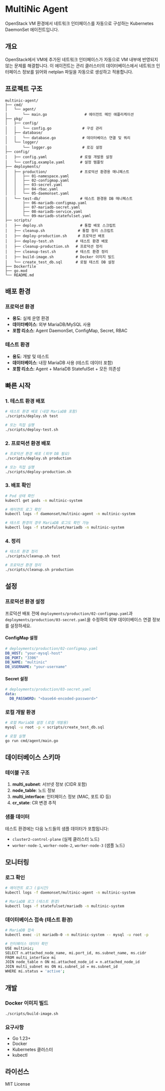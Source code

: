 # MultiNic Agent

OpenStack VM 환경에서 네트워크 인터페이스를 자동으로 구성하는 Kubernetes DaemonSet 에이전트입니다.

## 개요

OpenStack에서 VM에 추가된 네트워크 인터페이스가 자동으로 VM 내부에 반영되지 않는 문제를 해결합니다. 이 에이전트는 관리 클러스터의 데이터베이스에서 네트워크 인터페이스 정보를 읽어와 netplan 파일을 자동으로 생성하고 적용합니다.

## 프로젝트 구조

```
multinic-agent/
├── cmd/
│   └── agent/
│       └── main.go                 # 에이전트 메인 애플리케이션
├── pkg/
│   ├── config/
│   │   └── config.go              # 구성 관리
│   ├── database/
│   │   └── database.go            # 데이터베이스 연결 및 쿼리
│   └── logger/
│       └── logger.go              # 로깅 설정
├── config/
│   ├── config.yaml               # 로컬 개발용 설정
│   └── config.example.yaml       # 설정 템플릿
├── deployments/
│   ├── production/               # 프로덕션 환경용 매니페스트
│   │   ├── 01-namespace.yaml
│   │   ├── 02-configmap.yaml
│   │   ├── 03-secret.yaml
│   │   ├── 04-rbac.yaml
│   │   └── 05-daemonset.yaml
│   └── test-db/                  # 테스트 환경용 DB 매니페스트
│       ├── 06-mariadb-configmap.yaml
│       ├── 07-mariadb-secret.yaml
│       ├── 08-mariadb-service.yaml
│       └── 09-mariadb-statefulset.yaml
├── scripts/
│   ├── deploy.sh                 # 통합 배포 스크립트
│   ├── cleanup.sh               # 통합 정리 스크립트
│   ├── deploy-production.sh     # 프로덕션 배포
│   ├── deploy-test.sh          # 테스트 환경 배포
│   ├── cleanup-production.sh   # 프로덕션 정리
│   ├── cleanup-test.sh         # 테스트 환경 정리
│   ├── build-image.sh          # Docker 이미지 빌드
│   └── create_test_db.sql      # 로컬 테스트 DB 설정
├── Dockerfile
├── go.mod
└── README.md
```

## 배포 환경

### 프로덕션 환경
- **용도**: 실제 운영 환경
- **데이터베이스**: 외부 MariaDB/MySQL 사용
- **포함 리소스**: Agent DaemonSet, ConfigMap, Secret, RBAC

### 테스트 환경
- **용도**: 개발 및 테스트
- **데이터베이스**: 내장 MariaDB 사용 (테스트 데이터 포함)
- **포함 리소스**: Agent + MariaDB StatefulSet + 모든 의존성

## 빠른 시작

### 1. 테스트 환경 배포

```bash
# 테스트 환경 배포 (내장 MariaDB 포함)
./scripts/deploy.sh test

# 또는 직접 실행
./scripts/deploy-test.sh
```

### 2. 프로덕션 환경 배포

```bash
# 프로덕션 환경 배포 (외부 DB 필요)
./scripts/deploy.sh production

# 또는 직접 실행
./scripts/deploy-production.sh
```

### 3. 배포 확인

```bash
# Pod 상태 확인
kubectl get pods -n multinic-system

# 에이전트 로그 확인
kubectl logs -f daemonset/multinic-agent -n multinic-system

# 테스트 환경의 경우 MariaDB 로그도 확인 가능
kubectl logs -f statefulset/mariadb -n multinic-system
```

### 4. 정리

```bash
# 테스트 환경 정리
./scripts/cleanup.sh test

# 프로덕션 환경 정리
./scripts/cleanup.sh production
```

## 설정

### 프로덕션 환경 설정

프로덕션 배포 전에 `deployments/production/02-configmap.yaml`과 `deployments/production/03-secret.yaml`을 수정하여 외부 데이터베이스 연결 정보를 설정하세요.

#### ConfigMap 설정
```yaml
# deployments/production/02-configmap.yaml
DB_HOST: "your-mysql-host"
DB_PORT: "3306"
DB_NAME: "multinic"
DB_USERNAME: "your-username"
```

#### Secret 설정
```yaml
# deployments/production/03-secret.yaml
data:
  DB_PASSWORD: "<base64-encoded-password>"
```

### 로컬 개발 환경

```bash
# 로컬 MariaDB 설정 (로컬 개발용)
mysql -u root -p < scripts/create_test_db.sql

# 로컬 실행
go run cmd/agent/main.go
```

## 데이터베이스 스키마

### 테이블 구조

1. **multi_subnet**: 서브넷 정보 (CIDR 포함)
2. **node_table**: 노드 정보
3. **multi_interface**: 인터페이스 정보 (MAC, 포트 ID 등)
4. **cr_state**: CR 변경 추적

### 샘플 데이터

테스트 환경에는 다음 노드들의 샘플 데이터가 포함됩니다:
- `cluster2-control-plane` (실제 클러스터 노드)
- `worker-node-1`, `worker-node-2`, `worker-node-3` (샘플 노드)

## 모니터링

### 로그 확인
```bash
# 에이전트 로그 (실시간)
kubectl logs -f daemonset/multinic-agent -n multinic-system

# MariaDB 로그 (테스트 환경)
kubectl logs -f statefulset/mariadb -n multinic-system
```

### 데이터베이스 접속 (테스트 환경)
```bash
# MariaDB 접속
kubectl exec -it mariadb-0 -n multinic-system -- mysql -u root -p

# 인터페이스 데이터 확인
USE multinic;
SELECT n.attached_node_name, mi.port_id, ms.subnet_name, ms.cidr 
FROM multi_interface mi
JOIN node_table n ON mi.attached_node_id = n.attached_node_id
JOIN multi_subnet ms ON mi.subnet_id = ms.subnet_id
WHERE mi.status = 'active';
```

## 개발

### Docker 이미지 빌드
```bash
./scripts/build-image.sh
```

### 요구사항
- Go 1.23+
- Docker
- Kubernetes 클러스터
- kubectl

## 라이선스

MIT License 
